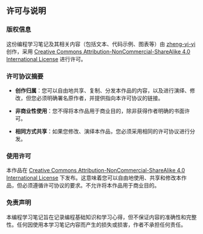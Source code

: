 ## 许可与说明

### 版权信息

这份编程学习笔记及其相关内容（包括文本、代码示例、图表等）由 [zheng-yi-yi](https://github.com/zheng-yi-yi/) 创作，采用 [Creative Commons Attribution-NonCommercial-ShareAlike 4.0 International License](https://creativecommons.org/licenses/by-nc-sa/4.0/) 进行许可。

### 许可协议摘要

- **创作归属**：您可以自由地共享、复制、分发本作品的内容，以及进行演绎、修改，但您必须明确署名原作者，并提供指向本许可协议的链接。

- **非商业性使用**：您不得将本作品用于商业目的，除非获得作者明确的书面许可。

- **相同方式共享**：如果您修改、演绎本作品，您必须采用相同的许可协议进行分发。

### 使用许可

本作品在 [Creative Commons Attribution-NonCommercial-ShareAlike 4.0 International License](https://creativecommons.org/licenses/by-nc-sa/4.0/) 下发布。这意味着您可以自由地使用、共享和修改本作品，但必须遵循许可协议的要求。不允许将本作品用于商业目的。

### 免责声明

本编程学习笔记旨在记录编程基础知识和学习心得，但不保证内容的准确性和完整性。任何因使用本学习笔记内容而产生的损失或损害，作者不承担任何责任。